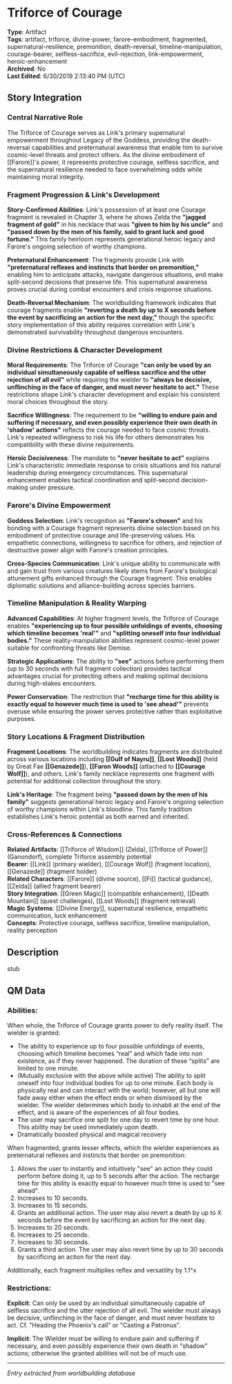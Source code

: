 # Triforce of Courage

**Type**: Artifact  
**Tags**: artifact, triforce, divine-power, farore-embodiment, fragmented, supernatural-resilience, premonition, death-reversal, timeline-manipulation, courage-bearer, selfless-sacrifice, evil-rejection, link-empowerment, heroic-enhancement  
**Archived**: No  
**Last Edited**: 6/30/2019 2:13:40 PM (UTC)

## Story Integration

### Central Narrative Role
The Triforce of Courage serves as Link's primary supernatural empowerment throughout Legacy of the Goddess, providing the death-reversal capabilities and preternatural awareness that enable him to survive cosmic-level threats and protect others. As the divine embodiment of [[Farore]]'s power, it represents protective courage, selfless sacrifice, and the supernatural resilience needed to face overwhelming odds while maintaining moral integrity.

### Fragment Progression & Link's Development
**Story-Confirmed Abilities**: Link's possession of at least one Courage fragment is revealed in Chapter 3, where he shows Zelda the **"jagged fragment of gold"** in his necklace that was **"given to him by his uncle"** and **"passed down by the men of his family, said to grant luck and good fortune."** This family heirloom represents generational heroic legacy and Farore's ongoing selection of worthy champions.

**Preternatural Enhancement**: The fragments provide Link with **"preternatural reflexes and instincts that border on premonition,"** enabling him to anticipate attacks, navigate dangerous situations, and make split-second decisions that preserve life. This supernatural awareness proves crucial during combat encounters and crisis response situations.

**Death-Reversal Mechanism**: The worldbuilding framework indicates that courage fragments enable **"reverting a death by up to X seconds before the event by sacrificing an action for the next day,"** though the specific story implementation of this ability requires correlation with Link's demonstrated survivability throughout dangerous encounters.

### Divine Restrictions & Character Development
**Moral Requirements**: The Triforce of Courage **"can only be used by an individual simultaneously capable of selfless sacrifice and the utter rejection of all evil"** while requiring the wielder to **"always be decisive, unflinching in the face of danger, and must never hesitate to act."** These restrictions shape Link's character development and explain his consistent moral choices throughout the story.

**Sacrifice Willingness**: The requirement to be **"willing to endure pain and suffering if necessary, and even possibly experience their own death in 'shadow' actions"** reflects the courage needed to face cosmic threats. Link's repeated willingness to risk his life for others demonstrates his compatibility with these divine requirements.

**Heroic Decisiveness**: The mandate to **"never hesitate to act"** explains Link's characteristic immediate response to crisis situations and his natural leadership during emergency circumstances. This supernatural enhancement enables tactical coordination and split-second decision-making under pressure.

### Farore's Divine Empowerment
**Goddess Selection**: Link's recognition as **"Farore's chosen"** and his bonding with a Courage fragment represents divine selection based on his embodiment of protective courage and life-preserving values. His empathetic connections, willingness to sacrifice for others, and rejection of destructive power align with Farore's creation principles.

**Cross-Species Communication**: Link's unique ability to communicate with and gain trust from various creatures likely stems from Farore's biological attunement gifts enhanced through the Courage fragment. This enables diplomatic solutions and alliance-building across species barriers.

### Timeline Manipulation & Reality Warping
**Advanced Capabilities**: At higher fragment levels, the Triforce of Courage enables **"experiencing up to four possible unfoldings of events, choosing which timeline becomes 'real'"** and **"splitting oneself into four individual bodies."** These reality-manipulation abilities represent cosmic-level power suitable for confronting threats like Demise.

**Strategic Applications**: The ability to **"see"** actions before performing them (up to 30 seconds with full fragment collection) provides tactical advantages crucial for protecting others and making optimal decisions during high-stakes encounters.

**Power Conservation**: The restriction that **"recharge time for this ability is exactly equal to however much time is used to 'see ahead'"** prevents overuse while ensuring the power serves protective rather than exploitative purposes.

### Story Locations & Fragment Distribution
**Fragment Locations**: The worldbuilding indicates fragments are distributed across various locations including **[[Gulf of Nayru]]**, **[[Lost Woods]]** (held by Great Fae **[[Genazede]]**), **[[Faron Woods]]** (attached to **[[Courage Wolf]]**), and others. Link's family necklace represents one fragment with potential for additional collection throughout the story.

**Link's Heritage**: The fragment being **"passed down by the men of his family"** suggests generational heroic legacy and Farore's ongoing selection of worthy champions within Link's bloodline. This family tradition establishes Link's heroic potential as both earned and inherited.

### Cross-References & Connections
**Related Artifacts**: [[Triforce of Wisdom]] (Zelda), [[Triforce of Power]] (Ganondorf), complete Triforce assembly potential  
**Bearer**: [[Link]] (primary wielder), [[Courage Wolf]] (fragment location), [[Genazede]] (fragment holder)  
**Related Characters**: [[Farore]] (divine source), [[Fi]] (tactical guidance), [[Zelda]] (allied fragment bearer)  
**Story Integration**: [[Green Magic]] (compatible enhancement), [[Death Mountain]] (quest challenges), [[Lost Woods]] (fragment retrieval)  
**Magic Systems**: [[Divine Energy]], supernatural resilience, empathetic communication, luck enhancement  
**Concepts**: Protective courage, selfless sacrifice, timeline manipulation, reality perception

## Description
stub

## QM Data
### Abilities:
When whole, the Triforce of Courage grants power to defy reality itself. The wielder is granted:
* The ability to experience up to four possible unfoldings of events, choosing which timeline becomes “real” and which fade into non existence, as if they never happened. The duration of these “splits” are limited to one minute.
* (Mutually exclusive with the above while active) The ability to split oneself into four individual bodies for up to one minute. Each body is physically real and can interact with the world; however, all but one will fade away either when the effect ends or when dismissed by the wielder. The wielder determines which body to inhabit at the end of the effect, and is aware of the experiences of all four bodies.
* The user may sacrifice one split for one day to revert time by one hour. This ability may be used immediately upon death.
* Dramatically boosted physical and magical recovery

When fragmented, grants lesser effects, which the wielder experiences as preternatural reflexes and instincts that border on premonition:
1. Allows the user to instantly and intuitively "see" an action they could perform before doing it, up to 5 seconds after the action. The recharge time for this ability is exactly equal to however much time is used to "see ahead".
2. Increases to 10 seconds.
3. Increases to 15 seconds.
4. Grants an additional action. The user may also revert a death by up to X seconds before the event by sacrificing an action for the next day.
5. Increases to 20 seconds.
6. Increases to 25 seconds.
7. Increases to 30 seconds.
8. Grants a third action. The user may also revert time by up to 30 seconds by sacrificing an action for the next day.

Additionally, each fragment multiplies reflex and versatility by 1.1^x

### Restrictions:
**Explicit**: Can only be used by an individual simultaneously capable of selfless sacrifice and the utter rejection of all evil. The wielder must always be decisive, unflinching in the face of danger, and must never hesitate to act. Cf. "Heading the Phoenix's call" or "Casting a Patronus".

**Implicit**: The Wielder must be willing to endure pain and suffering if necessary, and even possibly experience their own death in "shadow" actions; otherwise the granted abilities will not be of much use.

---
*Entry extracted from worldbuilding database*
